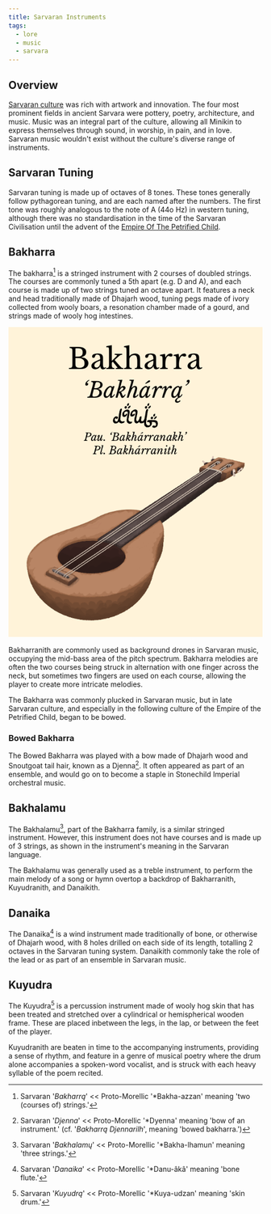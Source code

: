 ```yaml
---
title: Sarvaran Instruments
tags:
  - lore
  - music
  - sarvara
---
```

## Overview
[Sarvaran culture](lore/sarvara.md) was rich with artwork and innovation. The four most prominent fields in ancient Sarvara were pottery, poetry, architecture, and music. Music was an integral part of the culture, allowing all Minikin to express themselves through sound, in worship, in pain, and in love. Sarvaran music wouldn't exist without the culture's diverse range of instruments.
## Sarvaran Tuning
Sarvaran tuning is made up of octaves of 8 tones. These tones generally follow pythagorean tuning, and are each named after the numbers. The first tone was roughly analogous to the note of A (44o Hz) in western tuning, although there was no standardisation in the time of the Sarvaran Civilisation until the advent of the [Empire Of The Petrified Child](lore/empire-of-the-petrified-child).
## Bakharra
The bakharra[^1] is a stringed instrument with 2 courses of doubled strings. The courses are commonly tuned a 5th apart (e.g. D and A), and each course is made up of two strings tuned an octave apart. It features a neck and head traditionally made of Dhajarh wood, tuning pegs made of ivory collected from wooly boars, a resonation chamber made of a gourd, and strings made of wooly hog intestines.

![](images/bakharra_instrument.png)

Bakharranith are commonly used as background drones in Sarvaran music, occupying the mid-bass area of the pitch spectrum. Bakharra melodies are often the two courses being struck in alternation with one finger across the neck, but sometimes two fingers are used on each course, allowing the player to create more intricate melodies.

The Bakharra was commonly plucked in Sarvaran music, but in late Sarvaran culture, and especially in the following culture of the Empire of the Petrified Child, began to be bowed. 
### Bowed Bakharra
The Bowed Bakharra was played with a bow made of Dhajarh wood and Snoutgoat tail hair, known as a Djenna[^4]. It often appeared as part of an ensemble, and would go on to become a staple in Stonechild Imperial orchestral music.
## Bakhalamu
The Bakhalamu[^5], part of the Bakharra family, is a similar stringed instrument. However, this instrument does not have courses and is made up of 3 strings, as shown in the instrument's meaning in the Sarvaran language.

The Bakhalamu was generally used as a treble instrument, to perform the main melody of a song or hymn overtop a backdrop of Bakharranith, Kuyudranith, and Danaikith.
## Danaika
The Danaika[^2] is a wind instrument made traditionally of bone, or otherwise of Dhajarh wood, with 8 holes drilled on each side of its length, totalling 2 octaves in the Sarvaran tuning system. Danaikith commonly take the role of the lead or as part of an ensemble in Sarvaran music.
## Kuyudra
The Kuyudra[^3] is a percussion instrument made of wooly hog skin that has been treated and stretched over a cylindrical or hemispherical wooden frame. These are placed inbetween the legs, in the lap, or between the feet of the player.

Kuyudranith are beaten in time to the accompanying instruments, providing a sense of rhythm, and feature in a genre of musical poetry where the drum alone accompanies a spoken-word vocalist, and is struck with each heavy syllable of the poem recited.

[^1]: Sarvaran '*Bakharrą*' << Proto-Morellic '\*Bakha-azzan' meaning 'two (courses of) strings.'
[^2]: Sarvaran '*Danaika*' << Proto-Morellic '\*Danu-âkâ' meaning 'bone flute.'
[^3]: Sarvaran '*Kuyudrą*' << Proto-Morellic '\*Kuya-udzan' meaning 'skin drum.'
[^4]: Sarvaran '*Djenna*' << Proto-Morellic '\*Dyenna' meaning 'bow of an instrument.' (cf. '*Bakharrą Djennarilh*', meaning 'bowed bakharra.')
[^5]: Sarvaran '*Bakhalamų*' << Proto-Morellic '\*Bakha-lhamun' meaning 'three strings.'